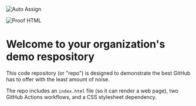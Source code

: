 ![Auto Assign](https://github.com/Chaipun-s-bedroom/demo-repository/actions/workflows/auto-assign.yml/badge.svg)

![Proof HTML](https://github.com/Chaipun-s-bedroom/demo-repository/actions/workflows/proof-html.yml/badge.svg)

# Welcome to your organization's demo respository
This code repository (or "repo") is designed to demonstrate the best GitHub has to offer with the least amount of noise.

The repo includes an `index.html` file (so it can render a web page), two GitHub Actions workflows, and a CSS stylesheet dependency.
